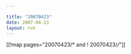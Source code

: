 ```yaml
---

title: "20070423"
date: 2007-04-23
layout: rut
---
```


[[!map pages="20070423/* and ! 20070423/*/*"]]
